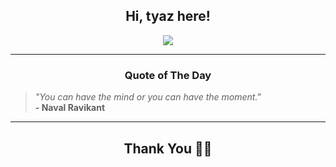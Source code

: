 <h2 align="center"> Hi, tyaz here!</h2>

<p align="center">
<a href="https://github.com/tyazx" alt="github streak"><img src="https://dvst-streak.herokuapp.com/?user=tyazx&theme=tokyonight&fire=DD472C"></a>
</p>

<hr>
<h3 align="center">Quote of The Day</h3>
<p align="center">
<blockquote>
<i>"You can have the mind or you can have the moment."</i>
<br>
<b>- Naval Ravikant</b>
</blockquote>
</p>


<hr>
<h2 align="center">Thank You 🙏🏼</h2>
